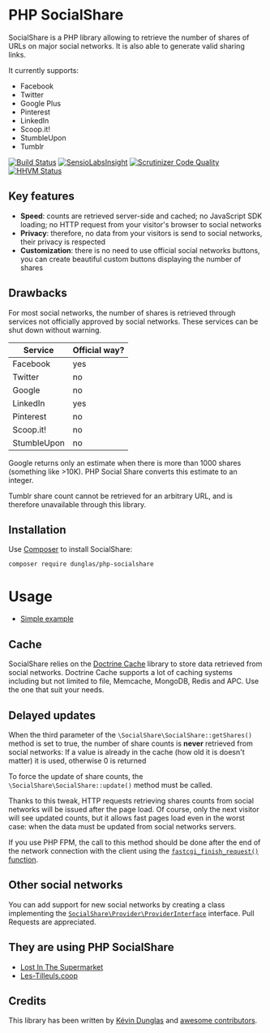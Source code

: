 # PHP SocialShare

SocialShare is a PHP library allowing to retrieve the number of shares of URLs on major social networks.
It is also able to generate valid sharing links.

It currently supports:

* Facebook
* Twitter
* Google Plus
* Pinterest
* LinkedIn
* Scoop.it!
* StumbleUpon
* Tumblr

[![Build Status](https://travis-ci.org/dunglas/php-socialshare.png?branch=master)](https://travis-ci.org/dunglas/php-socialshare)
[![SensioLabsInsight](https://insight.sensiolabs.com/projects/1b5e4baf-2d6d-4dd0-aa1e-9c1f7f40619d/mini.png)](https://insight.sensiolabs.com/projects/1b5e4baf-2d6d-4dd0-aa1e-9c1f7f40619d)
[![Scrutinizer Code Quality](https://scrutinizer-ci.com/g/dunglas/php-socialshare/badges/quality-score.png?b=master)](https://scrutinizer-ci.com/g/dunglas/php-socialshare/?branch=master)
[![HHVM Status](http://hhvm.h4cc.de/badge/dunglas/php-socialshare.svg)](http://hhvm.h4cc.de/package/dunglas/php-socialshare)

## Key features

* **Speed**: counts are retrieved server-side and cached; no JavaScript SDK loading; no HTTP request from your visitor's browser to social networks
* **Privacy**: therefore, no data from your visitors is send to social networks, their privacy is respected
* **Customization**: there is no need to use official social networks buttons, you can create beautiful custom buttons displaying the number of shares

## Drawbacks

For most social networks, the number of shares is retrieved through services not officially approved by social networks.
These services can be shut down without warning.

| Service     | Official way? |
| ----------- | ------------- |
| Facebook    | yes           |
| Twitter     | no            |
| Google      | no            |
| LinkedIn    | yes           |
| Pinterest   | no            |
| Scoop.it!   | no            |
| StumbleUpon | no            |

Google returns only an estimate when there is more than 1000 shares (something like >10K). PHP Social Share converts this estimate to an integer.

Tumblr share count cannot be retrieved for an arbitrary URL, and is therefore unavailable through this library.

## Installation

Use [Composer](https://getcomposer.org/) to install SocialShare:

    composer require dunglas/php-socialshare

# Usage

* [Simple example](examples/buttons.php)

## Cache

SocialShare relies on the [Doctrine Cache](http://docs.doctrine-project.org/projects/doctrine-common/en/latest/reference/caching.html) library to store data retrieved from social networks.
Doctrine Cache supports a lot of caching systems including but not limited to file, Memcache, MongoDB, Redis and APC.
Use the one that suit your needs.

## Delayed updates

When the third parameter of the `\SocialShare\SocialShare::getShares()` method is set to true, the number of share counts is **never** retrieved from social networks:
If a value is already in the cache (how old it is doesn't matter) it is used, otherwise 0 is returned

To force the update of share counts, the `\SocialShare\SocialShare::update()` method must be called.

Thanks to this tweak, HTTP requests retrieving shares counts from social networks will be issued after the page load.
Of course, only the next visitor will see updated counts, but it allows fast pages load even in the worst case: when the data must be updated from social networks servers.

If you use PHP FPM, the call to this method should be done after the end of the network connection with the client using the [`fastcgi_finish_request()` function](http://php.net/manual/en/function.fastcgi-finish-request.php).

## Other social networks

You can add support for new social networks by creating a class implementing the [`SocialShare\Provider\ProviderInterface`](src/SocialShare/Provider/ProviderInterface.php) interface.
Pull Requests are appreciated.

## They are using PHP SocialShare

* [Lost In The Supermarket](http://lostinthesupermarket.fr/blog/)
* [Les-Tilleuls.coop](https://les-tilleuls.coop/actualites/)

## Credits

This library has been written by [Kévin Dunglas](https://dunglas.fr) and [awesome contributors](https://github.com/dunglas/php-socialshare/graphs/contributors).
